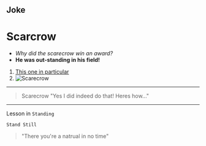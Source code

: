 ## Joke
# Scarcrow
- *Why did the scarecrow win an award?*
- **He was out-standing in his field!**
1. [This one in particular](https://www.google.com/search?q=feild+in+wyoming&source=lmns&bih=1035&biw=2048&rlz=1C1GCEA_enUS1078US1078&hl=en&sa=X&ved=2ahUKEwivze6trdiBAxVlH0QIHXXaDlUQ0pQJKAB6BAgBEAI)
2. ![Scarecrow](https://cf.ltkcdn.net/garden/images/orig/332693-2060x1374-scarecrow-1210026573.jpg)
---
> Scarecrow "Yes I did indeed do that! Heres how..."
---
Lesson in  `Standing`
```
Stand Still
```
> "There you're a natrual in no time"
